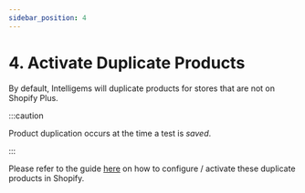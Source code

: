 ```yaml
---
sidebar_position: 4
---
```


# 4. Activate Duplicate Products

By default, Intelligems will duplicate products for stores that are not on Shopify Plus. 

:::caution

Product duplication occurs at the time a test is *saved*.

:::



Please refer to the guide [here](https://intelligems.notion.site/Handling-Product-Duplicates-in-Shopify-e89ebc98db424a50afcf06f6e8710a5e) on how to configure  / activate these duplicate products in Shopify.

